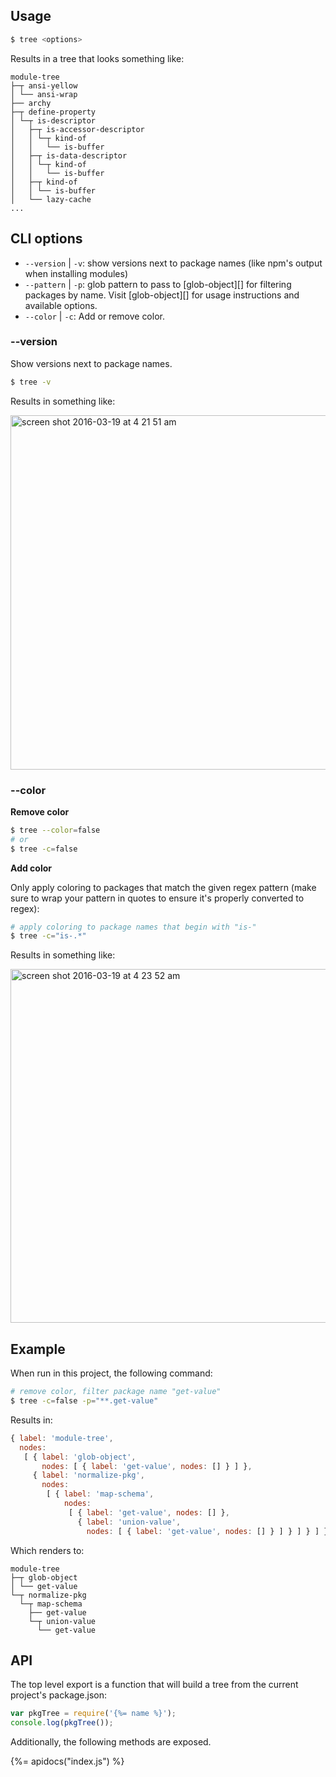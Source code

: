 ## Usage

```sh
$ tree <options>
```

Results in a tree that looks something like:

```
module-tree
├─┬ ansi-yellow
│ └── ansi-wrap
├── archy
├─┬ define-property
│ └─┬ is-descriptor
│   ├─┬ is-accessor-descriptor
│   │ └─┬ kind-of
│   │   └── is-buffer
│   ├─┬ is-data-descriptor
│   │ └─┬ kind-of
│   │   └── is-buffer
│   ├─┬ kind-of
│   │ └── is-buffer
│   └── lazy-cache
...
```

## CLI options

* `--version` | `-v`: show versions next to package names (like npm's output when installing modules)
* `--pattern` | `-p`: glob pattern to pass to [glob-object][] for filtering packages by name. Visit [glob-object][] for usage instructions and available options.
* `--color` | `-c`: Add or remove color. 

### --version

Show versions next to package names.

```sh
$ tree -v
```

Results in something like:

<img width="567" alt="screen shot 2016-03-19 at 4 21 51 am" src="https://cloud.githubusercontent.com/assets/383994/13897538/2d5fb252-ed8a-11e5-90ed-54804c2706a1.png">

### --color

**Remove color**

```sh
$ tree --color=false
# or
$ tree -c=false
```

**Add color**

Only apply coloring to packages that match the given regex pattern (make sure to wrap your pattern in quotes to ensure it's properly converted to regex):

```sh
# apply coloring to package names that begin with "is-"
$ tree -c="is-.*"
```

Results in something like:

<img width="566" alt="screen shot 2016-03-19 at 4 23 52 am" src="https://cloud.githubusercontent.com/assets/383994/13897550/8805dc36-ed8a-11e5-85e2-d843bd57d4a1.png">

## Example

When run in this project, the following command:

```sh
# remove color, filter package name "get-value"
$ tree -c=false -p="**.get-value"
```

Results in:

```js
{ label: 'module-tree',
  nodes:
   [ { label: 'glob-object',
       nodes: [ { label: 'get-value', nodes: [] } ] },
     { label: 'normalize-pkg',
       nodes:
        [ { label: 'map-schema',
            nodes:
             [ { label: 'get-value', nodes: [] },
               { label: 'union-value',
                 nodes: [ { label: 'get-value', nodes: [] } ] } ] } ] } ] }
```

Which renders to:

```
module-tree
├─┬ glob-object
│ └── get-value
└─┬ normalize-pkg
  └─┬ map-schema
    ├── get-value
    └─┬ union-value
      └── get-value
```

## API

The top level export is a function that will build a tree from the current project's package.json:

```js
var pkgTree = require('{%= name %}');
console.log(pkgTree());
```

Additionally, the following methods are exposed.

{%= apidocs("index.js") %}
